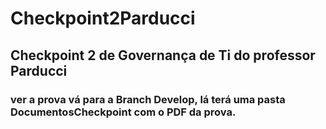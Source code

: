 # Checkpoint2Parducci
## Checkpoint 2 de Governança de Ti do professor Parducci

### ver a prova vá para a Branch Develop, lá terá uma pasta DocumentosCheckpoint com o PDF da prova.